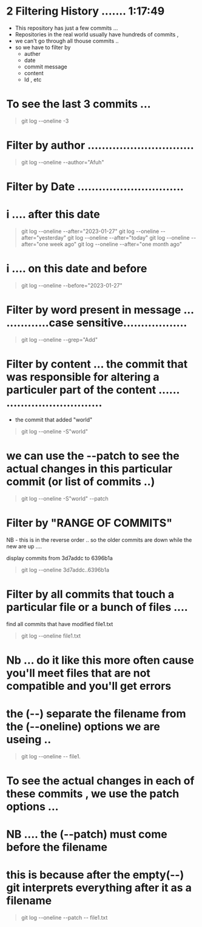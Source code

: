# 2 Filtering History .......  1:17:49

- This repository has just a few commits ... 
- Repositories in the real world usually have hundreds of commits , 
- we can't go through all thouse commits .. 
- so we have to filter by 
    - auther 
    - date 
    - commit message
    - content 
    - Id  , etc 

#  To see the last 3 commits ... 

> git log --oneline -3 

# Filter by author ..............................

> git log --oneline --author="Afuh"


# Filter by Date ..............................

# i ....  after this date 
> git log --oneline --after="2023-01-27"
> git log --oneline --after="yesterday"
> git log --oneline --after="today"
> git log --oneline --after="one week ago"
> git log --oneline --after="one month ago"

# i .... on this date and before 
> git log --oneline --before="2023-01-27"


# Filter by word present in message ... ............case sensitive..................

> git log --oneline --grep="Add"


# Filter by content ... the commit that was responsible for altering a particuler part of the content ...... ...........................
- the commit that added "world" 

> git log --oneline -S"world"

# we can use the --patch  to see the actual changes in this particular commit (or list of commits ..)

> git log --oneline -S"world" --patch




# Filter by "RANGE OF COMMITS" 
NB - this is in the reverse order .. so the older commits are down while the new are up ....

display commits from 3d7addc to 6396b1a

 > git log --oneline 3d7addc..6396b1a



# Filter by all commits that touch a particular file or a bunch of files .... 
find all commits that have modified file1.txt

> git log --oneline file1.txt

   # Nb ... do it like this more often cause you'll meet files that are not compatible and you'll get errors
   # the (--) separate the filename from the (--oneline) options we are useing ..
> git log --oneline -- file1.

  # To see the actual changes in each of these commits , we use the patch options ... 
  # NB .... the (--patch) must come before the filename 
  # this is because after the empty(--) git interprets everything after it as a filename

> git log --oneline --patch -- file1.txt






